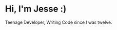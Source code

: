 <html>
   <head>
      <meta charset="UTF-8"/>
      <meta name="og:title" content="Jesse Hasty's GitHub README page"/>
      <meta name="og:date" content="2024-12-20"/>
     <link rel="stylesheet" href="./style.css"/>
   </head>
   <body>
      <div class="center-align"/>
        <h1>Hi, I'm Jesse :)</h1>
         <p>Teenage Developer, Writing Code since I was twelve.</p>
      </div>
   </body>
</html>
